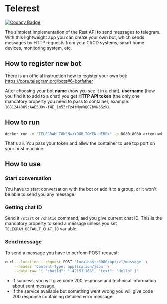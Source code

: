 # Telerest

[![Codacy Badge](https://api.codacy.com/project/badge/Grade/39c53f648a8a44c1a0cb0c009fef6f32)](https://app.codacy.com/manual/artemkaxboy/LockStockBot?utm_source=github.com&utm_medium=referral&utm_content=artemkaxboy/LockStockBot&utm_campaign=Badge_Grade_Dashboard)

The simplest implementation of the Rest API to send messages to telegram.
With this lightweight app you can create your own bot, which sends messages
by HTTP requests from your CI/CD systems, smart home devices, monitoring system, etc.

## How to register new bot
There is an official instruction how to register your own bot: https://core.telegram.org/bots#6-botfather

After choosing your bot **name** (how you see it in a chat), **username** (how you find it to add to a chat)
you get **HTTP API token** (the only one mandatory property you need to pass to container,
example: `1081244809:AAE5U9v-f4E_1m5ZrFz4tMynbQOZbVN5Szk`).

## How to run
```bash
docker run -e "TELEGRAM_TOKEN=<YOUR-TOKEN-HERE>" -p 8080:8080 artemkaxboy/telerest:0.0.2
```
That's all. You pass your token and allow the container to use tcp port on your host machine.

## How to use
### Start conversation
You have to start conversation with the bot or add it to a group, or it won't be able to send you any message.

### Getting chat ID
Send it `/start` or `/chatid` command, and you give current chat ID. This is the mandatory property to send a message
unless you set `TELEGRAM_DEFAULT_CHAT_ID` variable.

### Send message
To send a message you have to perform POST request:
```bash
curl --location --request POST 'localhost:8080/api/v1/message' \
    --header 'Content-Type: application/json' \
    --data-raw '{ "chatId": "-421511166", "text": "Hello" }'
```
* If success, you will give code 200 response and technical information about sent message.
* If the service available but something went wrong you will give code 200 response containing detailed error message.
